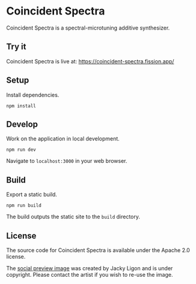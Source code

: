 # Coincident Spectra

Coincident Spectra is a spectral-microtuning additive synthesizer.

## Try it

Coincident Spectra is live at: https://coincident-spectra.fission.app/

## Setup

Install dependencies.

```shell
npm install
```

## Develop

Work on the application in local development.

```shell
npm run dev
```

Navigate to `localhost:3000` in your web browser.

## Build

Export a static build.

```shell
npm run build
```

The build outputs the static site to the `build` directory.

## License

The source code for Coincident Spectra is available under the Apache 2.0 license.

The [social preview image](static/coincident-spectra.png) was created by Jacky Ligon and is under copyright. Please contact the artist if you wish to re-use the image.
